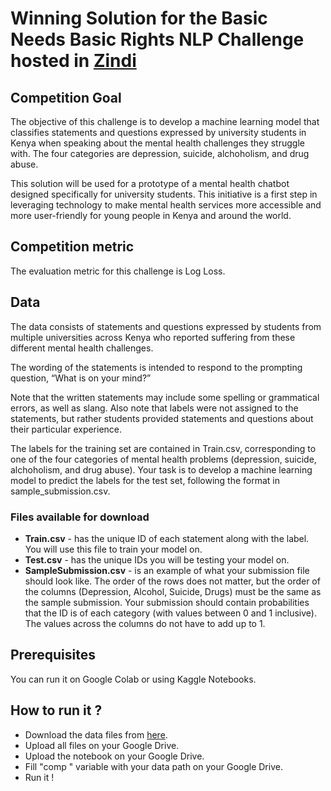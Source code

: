 # Winning Solution for the Basic Needs Basic Rights NLP Challenge hosted in [Zindi](https://zindi.africa/competitions/basic-needs-basic-rights-kenya-tech4mentalhealth/leaderboard)

## Competition Goal
The objective of this challenge is to develop a machine learning model that classifies statements and questions expressed by university students in Kenya when speaking about the mental health challenges they struggle with. The four categories are depression, suicide, alchoholism, and drug abuse. 

This solution will be used for a prototype of a mental health chatbot designed specifically for university students. This initiative is a first step in leveraging technology to make mental health services more accessible and more user-friendly for young people in Kenya and around the world.

## Competition metric
The evaluation metric for this challenge is Log Loss.

## Data

The data consists of statements and questions expressed by students from multiple universities across Kenya who reported suffering from these different mental health challenges.

The wording of the statements is intended to respond to the prompting question, “What is on your mind?”

Note that the written statements may include some spelling or grammatical errors, as well as slang. Also note that labels were not assigned to the statements, but rather students provided statements and questions about their particular experience.

The labels for the training set are contained in Train.csv, corresponding to one of the four categories of mental health problems (depression, suicide, alchoholism, and drug abuse). Your task is to develop a machine learning model to predict the labels for the test set, following the format in sample_submission.csv.

### Files available for download

* **Train.csv** - has the unique ID of each statement along with the label. You will use this file to train your model on.
* **Test.csv** - has the unique IDs you will be testing your model on.
* **SampleSubmission.csv** - is an example of what your submission file should look like. The order of the rows does not matter, but the order of the columns (Depression, Alcohol, Suicide, Drugs) must be the same as the sample submission. Your submission should contain probabilities that the ID is of each category (with values between 0 and 1 inclusive). The values across the columns do not have to add up to 1.


## Prerequisites
You can run it on Google Colab or using Kaggle Notebooks.

## How to run it ?
* Download the data files from [here](https://zindi.africa/competitions/basic-needs-basic-rights-kenya-tech4mentalhealth/data).
* Upload all files on your Google Drive.
* Upload the notebook on your Google Drive.
* Fill "comp " variable with your data path on your Google Drive.
* Run it !

